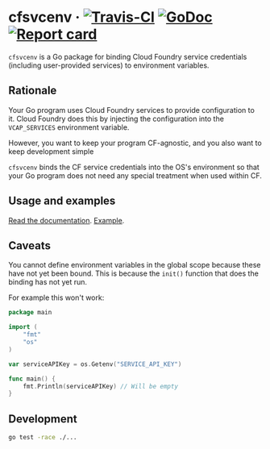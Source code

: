 # cfsvcenv &middot; [![Travis-CI](https://travis-ci.org/govau/cfsvcenv.svg)](https://travis-ci.org/govau/cfsvcenv) [![GoDoc](https://godoc.org/github.com/govau/cfsvcenv?status.svg)](http://godoc.org/github.com/govau/cfsvcenv) [![Report card](https://goreportcard.com/badge/github.com/govau/cfsvcenv)](https://goreportcard.com/report/github.com/govau/cfsvcenv)

`cfsvcenv` is a Go package for binding Cloud Foundry service credentials
(including user-provided services) to environment variables.

## Rationale

Your Go program uses Cloud Foundry services to provide configuration to it.
Cloud Foundry does this by injecting the configuration into the `VCAP_SERVICES`
environment variable.

However, you want to keep your program CF-agnostic, and you also want to keep
development simple

`cfsvcenv` binds the CF service credentials into the OS's environment so that
your Go program does not need any special treatment when used within CF.

## Usage and examples

[Read the documentation](https://godoc.org/github.com/govau/cfsvcenv).
[Example](https://godoc.org/github.com/govau/cfsvcenv/tree/master/example).

## Caveats

You cannot define environment variables in the global scope because these have
not yet been bound. This is because the `init()` function that does the binding
has not yet run.

For example this won't work:

```go
package main

import (
	"fmt"
	"os"
)

var serviceAPIKey = os.Getenv("SERVICE_API_KEY")

func main() {
	fmt.Println(serviceAPIKey) // Will be empty
}
```

## Development

```sh
go test -race ./...
```
